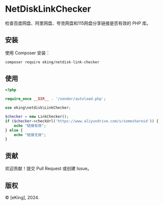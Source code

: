 # NetDiskLinkChecker

检查百度网盘、阿里网盘、夸克网盘和115网盘分享链接是否有效的 PHP 库。

## 安装

使用 Composer 安装：

```bash
composer require eking/netdisk-link-checker
```

## 使用

```php
<?php

require_once __DIR__ . '/vendor/autoload.php';

use eking\netdisk\LinkChecker;

$checker = new LinkChecker();
if ($checker->checkUrl('https://www.aliyundrive.com/s/someshareid')) {
    echo "链接有效";
} else {
    echo "链接无效";
}
```
## 贡献

欢迎贡献！提交 Pull Request 或创建 Issue。

## 版权

© [eKing], 2024.
